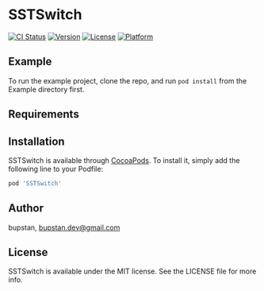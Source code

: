 # SSTSwitch

[![CI Status](https://img.shields.io/travis/bupstan/SSTSwitch.svg?style=flat)](https://travis-ci.org/bupstan/SSTSwitch)
[![Version](https://img.shields.io/cocoapods/v/SSTSwitch.svg?style=flat)](https://cocoapods.org/pods/SSTSwitch)
[![License](https://img.shields.io/cocoapods/l/SSTSwitch.svg?style=flat)](https://cocoapods.org/pods/SSTSwitch)
[![Platform](https://img.shields.io/cocoapods/p/SSTSwitch.svg?style=flat)](https://cocoapods.org/pods/SSTSwitch)

## Example

To run the example project, clone the repo, and run `pod install` from the Example directory first.

## Requirements

## Installation

SSTSwitch is available through [CocoaPods](https://cocoapods.org). To install
it, simply add the following line to your Podfile:

```ruby
pod 'SSTSwitch'
```

## Author

bupstan, bupstan.dev@gmail.com

## License

SSTSwitch is available under the MIT license. See the LICENSE file for more info.

